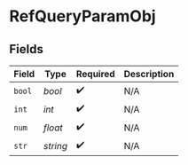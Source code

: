 # RefQueryParamObj


## Fields

| Field              | Type               | Required           | Description        |
| ------------------ | ------------------ | ------------------ | ------------------ |
| `bool`             | *bool*             | :heavy_check_mark: | N/A                |
| `int`              | *int*              | :heavy_check_mark: | N/A                |
| `num`              | *float*            | :heavy_check_mark: | N/A                |
| `str`              | *string*           | :heavy_check_mark: | N/A                |